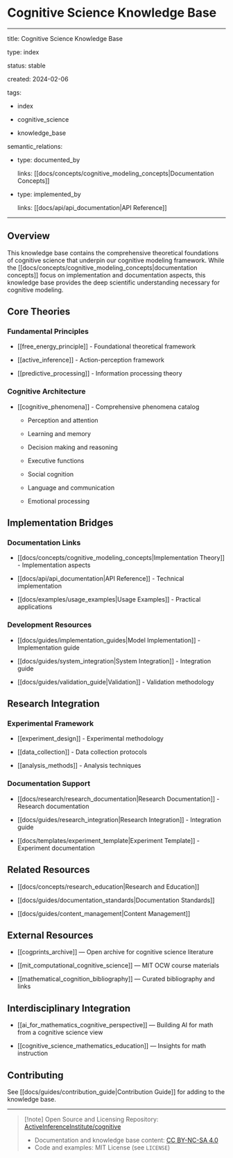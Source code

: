 # Cognitive Science Knowledge Base

---

title: Cognitive Science Knowledge Base

type: index

status: stable

created: 2024-02-06

tags:

  - index

  - cognitive_science

  - knowledge_base

semantic_relations:

  - type: documented_by

    links: [[docs/concepts/cognitive_modeling_concepts|Documentation Concepts]]

  - type: implemented_by

    links: [[docs/api/api_documentation|API Reference]]

---

## Overview

This knowledge base contains the comprehensive theoretical foundations of cognitive science that underpin our cognitive modeling framework. While the [[docs/concepts/cognitive_modeling_concepts|documentation concepts]] focus on implementation and documentation aspects, this knowledge base provides the deep scientific understanding necessary for cognitive modeling.

## Core Theories

### Fundamental Principles

- [[free_energy_principle]] - Foundational theoretical framework

- [[active_inference]] - Action-perception framework

- [[predictive_processing]] - Information processing theory

### Cognitive Architecture

- [[cognitive_phenomena]] - Comprehensive phenomena catalog

  - Perception and attention

  - Learning and memory

  - Decision making and reasoning

  - Executive functions

  - Social cognition

  - Language and communication

  - Emotional processing

## Implementation Bridges

### Documentation Links

- [[docs/concepts/cognitive_modeling_concepts|Implementation Theory]] - Implementation aspects

- [[docs/api/api_documentation|API Reference]] - Technical implementation

- [[docs/examples/usage_examples|Usage Examples]] - Practical applications

### Development Resources

- [[docs/guides/implementation_guides|Model Implementation]] - Implementation guide

- [[docs/guides/system_integration|System Integration]] - Integration guide

- [[docs/guides/validation_guide|Validation]] - Validation methodology

## Research Integration

### Experimental Framework

- [[experiment_design]] - Experimental methodology

- [[data_collection]] - Data collection protocols

- [[analysis_methods]] - Analysis techniques

### Documentation Support

- [[docs/research/research_documentation|Research Documentation]] - Research documentation

- [[docs/guides/research_integration|Research Integration]] - Integration guide

- [[docs/templates/experiment_template|Experiment Template]] - Experiment documentation

## Related Resources

- [[docs/concepts/research_education|Research and Education]]

- [[docs/guides/documentation_standards|Documentation Standards]]

- [[docs/guides/content_management|Content Management]]

## External Resources

- [[cogprints_archive]] — Open archive for cognitive science literature

- [[mit_computational_cognitive_science]] — MIT OCW course materials

- [[mathematical_cognition_bibliography]] — Curated bibliography and links

## Interdisciplinary Integration

- [[ai_for_mathematics_cognitive_perspective]] — Building AI for math from a cognitive science view

- [[cognitive_science_mathematics_education]] — Insights for math instruction

## Contributing

See [[docs/guides/contribution_guide|Contribution Guide]] for adding to the knowledge base.

---

> [!note] Open Source and Licensing
> Repository: [ActiveInferenceInstitute/cognitive](https://github.com/ActiveInferenceInstitute/cognitive)
> - Documentation and knowledge base content: [CC BY-NC-SA 4.0](https://creativecommons.org/licenses/by-nc-sa/4.0/)
> - Code and examples: MIT License (see `LICENSE`)

